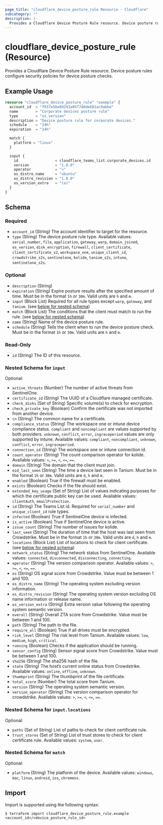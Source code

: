 ```yaml
---
page_title: "cloudflare_device_posture_rule Resource - Cloudflare"
subcategory: ""
description: |-
  Provides a Cloudflare Device Posture Rule resource. Device posture rules configure security policies for device posture checks.
---
```


# cloudflare_device_posture_rule (Resource)

Provides a Cloudflare Device Posture Rule resource. Device posture rules configure security policies for device posture checks.

## Example Usage

```terraform
resource "cloudflare_device_posture_rule" "eaxmple" {
  account_id  = "f037e56e89293a057740de681ac9abbe"
  name        = "Corporate devices posture rule"
  type        = "os_version"
  description = "Device posture rule for corporate devices."
  schedule    = "24h"
  expiration  = "24h"

  match {
    platform = "linux"
  }

  input {
    id                 = cloudflare_teams_list.corporate_devices.id
    version            = "1.0.0"
    operator           = "<"
    os_distro_name     = "ubuntu"
    os_distro_revision = "1.0.0"
    os_version_extra   = "(a)"
  }
}
```
<!-- schema generated by tfplugindocs -->
## Schema

### Required

- `account_id` (String) The account identifier to target for the resource.
- `type` (String) The device posture rule type. Available values: `serial_number`, `file`, `application`, `gateway`, `warp`, `domain_joined`, `os_version`, `disk_encryption`, `firewall`, `client_certificate`, `client_certificate_v2`, `workspace_one`, `unique_client_id`, `crowdstrike_s2s`, `sentinelone`, `kolide`, `tanium_s2s`, `intune`, `sentinelone_s2s`.

### Optional

- `description` (String)
- `expiration` (String) Expire posture results after the specified amount of time. Must be in the format `1h` or `30m`. Valid units are `h` and `m`.
- `input` (Block List) Required for all rule types except `warp`, `gateway`, and `tanium`. (see [below for nested schema](#nestedblock--input))
- `match` (Block List) The conditions that the client must match to run the rule. (see [below for nested schema](#nestedblock--match))
- `name` (String) Name of the device posture rule.
- `schedule` (String) Tells the client when to run the device posture check. Must be in the format `1h` or `30m`. Valid units are `h` and `m`.

### Read-Only

- `id` (String) The ID of this resource.

<a id="nestedblock--input"></a>
### Nested Schema for `input`

Optional:

- `active_threats` (Number) The number of active threats from SentinelOne.
- `certificate_id` (String) The UUID of a Cloudflare managed certificate.
- `check_disks` (Set of String) Specific volume(s) to check for encryption.
- `check_private_key` (Boolean) Confirm the certificate was not imported from another device.
- `cn` (String) The common name for a certificate.
- `compliance_status` (String) The workspace one or intune device compliance status. `compliant` and `noncompliant` are values supported by both providers. `unknown`, `conflict`, `error`, `ingraceperiod` values are only supported by intune. Available values: `compliant`, `noncompliant`, `unknown`, `conflict`, `error`, `ingraceperiod`.
- `connection_id` (String) The workspace one or intune connection id.
- `count_operator` (String) The count comparison operator for kolide. Available values: `>`, `>=`, `<`, `<=`, `==`.
- `domain` (String) The domain that the client must join.
- `eid_last_seen` (String) The time a device last seen in Tanium. Must be in the format `1h` or `30m`. Valid units are `d`, `h` and `m`.
- `enabled` (Boolean) True if the firewall must be enabled.
- `exists` (Boolean) Checks if the file should exist.
- `extended_key_usage` (Set of String) List of values indicating purposes for which the certificate public key can be used. Available values: `clientAuth`, `emailProtection`.
- `id` (String) The Teams List id. Required for `serial_number` and `unique_client_id` rule types.
- `infected` (Boolean) True if SentinelOne device is infected.
- `is_active` (Boolean) True if SentinelOne device is active.
- `issue_count` (String) The number of issues for kolide.
- `last_seen` (String) The duration of time that the host was last seen from Crowdstrike. Must be in the format `1h` or `30m`. Valid units are `d`, `h` and `m`.
- `locations` (Block List) List of locations to check for client certificate. (see [below for nested schema](#nestedblock--input--locations))
- `network_status` (String) The network status from SentinelOne. Available values: `connected`, `disconnected`, `disconnecting`, `connecting`.
- `operator` (String) The version comparison operator. Available values: `>`, `>=`, `<`, `<=`, `==`.
- `os` (String) OS signal score from Crowdstrike. Value must be between 1 and 100.
- `os_distro_name` (String) The operating system excluding version information.
- `os_distro_revision` (String) The operating system version excluding OS name information or release name.
- `os_version_extra` (String) Extra version value following the operating system semantic version.
- `overall` (String) Overall ZTA score from Crowdstrike. Value must be between 1 and 100.
- `path` (String) The path to the file.
- `require_all` (Boolean) True if all drives must be encrypted.
- `risk_level` (String) The risk level from Tanium. Available values: `low`, `medium`, `high`, `critical`.
- `running` (Boolean) Checks if the application should be running.
- `sensor_config` (String) Sensor signal score from Crowdstrike. Value must be between 1 and 100.
- `sha256` (String) The sha256 hash of the file.
- `state` (String) The host’s current online status from Crowdstrike. Available values: `online`, `offline`, `unknown`.
- `thumbprint` (String) The thumbprint of the file certificate.
- `total_score` (Number) The total score from Tanium.
- `version` (String) The operating system semantic version.
- `version_operator` (String) The version comparison operator for crowdstrike. Available values: `>`, `>=`, `<`, `<=`, `==`.

<a id="nestedblock--input--locations"></a>
### Nested Schema for `input.locations`

Optional:

- `paths` (Set of String) List of paths to check for client certificate rule.
- `trust_stores` (Set of String) List of trust stores to check for client certificate rule. Available values: `system`, `user`.



<a id="nestedblock--match"></a>
### Nested Schema for `match`

Optional:

- `platform` (String) The platform of the device. Available values: `windows`, `mac`, `linux`, `android`, `ios`, `chromeos`.

## Import

Import is supported using the following syntax:

```shell
$ terraform import cloudflare_device_posture_rule.example <account_id>/<device_posture_rule_id>
```
